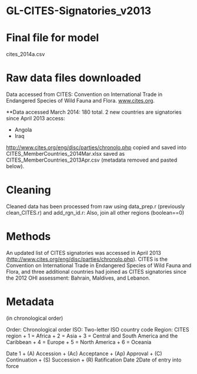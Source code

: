 GL-CITES-Signatories_v2013
===========================

Final file for model 
====================

cites_2014a.csv


Raw data files downloaded
=========================

Data accessed from CITES: Convention on International Trade in Endangered Species of Wild Fauna and Flora. 
www.cites.org. 

\*\*Data accessed March 2014: 180 total. 2 new countries are signatories since April 2013 access: 

* Angola
* Iraq


http://www.cites.org/eng/disc/parties/chronolo.php
copied and saved into CITES_MemberCountries_2014Mar.xlsx
saved as CITES_MemberCountries_2013Apr.csv (metadata removed and pasted below).


Cleaning
========

Cleaned data has been processed from raw using data_prep.r (previously clean_CITES.r) and add_rgn_id.r:
Also, join all other regions (boolean==0)


Methods
=======

An updated list of CITES signatories was accessed in April 2013 (http://www.cites.org/eng/disc/parties/chronolo.php). CITES is the Convention on International Trade in Endangered Species of Wild Fauna and Flora, and three additional countries had joined as CITES signatories since the 2012 OHI assessment: Bahrain, Maldives, and Lebanon. 


Metadata
========


(in chronological order)

Order: Chronological order
ISO: Two-letter ISO country code
Region: CITES region
	+ 1 = Africa
	+ 2 = Asia
	+ 3 = Central and South America and the Caribbean
	+ 4 = Europe
	+ 5 = North America
	+ 6 = Oceania

Date 1	+ (A) Accession
	+ (Ac) Acceptance
	+ (Ap) Approval
	+ (C) Continuation
	+ (S) Succession
	+ (R) Ratification
Date 2Date of entry into force
